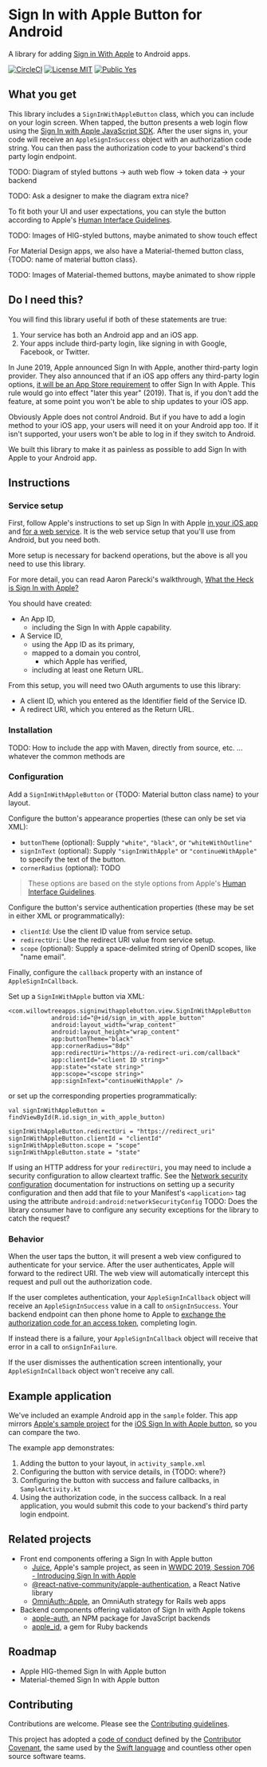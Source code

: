 # Sign In with Apple Button for Android

A library for adding [Sign in With Apple](https://developer.apple.com/sign-in-with-apple/) to Android apps.

[![CircleCI](https://circleci.com/gh/willowtreeapps/sign-in-with-apple-button-android.svg?style=svg&circle-token=94aaaafd543585e19434a36498601ec291d29e62)](https://circleci.com/gh/willowtreeapps/sign-in-with-apple-button-android) [![License MIT](https://img.shields.io/badge/License-MIT-blue.svg?style=flat)]() [![Public Yes](https://img.shields.io/badge/Public-yes-green.svg?style=flat)]()

## What you get

This library includes a `SignInWithAppleButton` class, which you can include on your login screen. When tapped, the button presents a web login flow using the [Sign In with Apple JavaScript SDK](https://developer.apple.com/documentation/signinwithapplejs). After the user signs in, your code will receive an `AppleSignInSuccess` object with an authorization code string. You can then pass the authorization code to your backend's third party login endpoint.

TODO: Diagram of styled buttons -> auth web flow -> token data -> your backend

TODO: Ask a designer to make the diagram extra nice?

To fit both your UI and user expectations, you can style the button according to Apple's [Human Interface Guidelines](https://developer.apple.com/design/human-interface-guidelines/sign-in-with-apple/overview/).

TODO: Images of HIG-styled buttons, maybe animated to show touch effect

For Material Design apps, we also have a Material-themed button class, {TODO: name of material button class}.

TODO: Images of Material-themed buttons, maybe animated to show ripple

## Do I need this?

You will find this library useful if both of these statements are true:

1. Your service has both an Android app and an iOS app.
2. Your apps include third-party login, like signing in with Google, Facebook, or Twitter.

In June 2019, Apple announced Sign In with Apple, another third-party login provider. They also announced that if an iOS app offers any third-party login options, [it will be an App Store requirement](https://developer.apple.com/news/?id=06032019j) to offer Sign In with Apple. This rule would go into effect "later this year" (2019). That is, if you don't add the feature, at some point you won't be able to ship updates to your iOS app.

Obviously Apple does not control Android. But if you have to add a login method to your iOS app, your users will need it on your Android app too. If it isn't supported, your users won't be able to log in if they switch to Android.

We built this library to make it as painless as possible to add Sign In with Apple to your Android app.

## Instructions

### Service setup

First, follow Apple's instructions to set up Sign In with Apple [in your iOS app](https://help.apple.com/developer-account/#/devde676e696) and [for a web service](https://help.apple.com/developer-account/#/dev1c0e25352). It is the web service setup that you'll use from Android, but you need both.

More setup is necessary for backend operations, but the above is all you need to use this library.

For more detail, you can read Aaron Parecki's walkthrough, [What the Heck is Sign In with Apple?](https://developer.okta.com/blog/2019/06/04/what-the-heck-is-sign-in-with-apple)

You should have created:

- An App ID,
    - including the Sign In with Apple capability.
- A Service ID,
    - using the App ID as its primary,
    - mapped to a domain you control,
        - which Apple has verified,
    - including at least one Return URL.

From this setup, you will need two OAuth arguments to use this library:

- A client ID, which you entered as the Identifier field of the Service ID.
- A redirect URI, which you entered as the Return URL.

### Installation

TODO: How to include the app with Maven, directly from source, etc. … whatever the common methods are

### Configuration

Add a `SignInWithAppleButton` or {TODO: Material button class name} to your layout.

Configure the button's appearance properties (these can only be set via XML):

- `buttonTheme` (optional): Supply `"white"`, `"black"`, or `"whiteWithOutline"`
- `signInText` (optional): Supply `"signInWithApple"` or `"continueWithApple"` to specify the text of the button.
- `cornerRadius` (optional): TODO

> These options are based on the style options from Apple's [Human Interface Guidelines](https://developer.apple.com/design/human-interface-guidelines/sign-in-with-apple/overview/).

Configure the button's service authentication properties (these may be set in either XML or programmatically):

- `clientId`: Use the client ID value from service setup.
- `redirectUri`: Use the redirect URI value from service setup.
- `scope` (optional): Supply a space-delimited string of OpenID scopes, like "name email".

Finally, configure the `callback` property with an instance of `AppleSignInCallback`.

Set up a `SignInWithApple` button via XML:
```
<com.willowtreeapps.signinwithapplebutton.view.SignInWithAppleButton
            android:id="@+id/sign_in_with_apple_button"
            android:layout_width="wrap_content"
            android:layout_height="wrap_content"
            app:buttonTheme="black"
            app:cornerRadius="8dp"
            app:redirectUri="https://a-redirect-uri.com/callback"
            app:clientId="<client ID string>"
            app:state="<state string>"
            app:scope="<scope string>"
            app:signInText="continueWithApple" />
```

or set up the corresponding properties programmatically:
```
val signInWithAppleButton = findViewById(R.id.sign_in_with_apple_button)

signInWithAppleButton.redirectUri = "https://redirect_uri"
signInWithAppleButton.clientId = "clientId"
signInWithAppleButton.scope = "scope"
signInWithAppleButton.state = "state"
```

If using an HTTP address for your `redirectUri`, you may need to include a security configuration to allow cleartext traffic. See the [Network security configuration](https://developer.android.com/training/articles/security-config#CleartextTrafficPermitted) documentation for instructions on setting up a security configuration and then add that file to your Manifest's `<application>` tag using the attribute `android:android:networkSecurityConfig`
TODO: Does the library consumer have to configure any security exceptions for the library to catch the request?

### Behavior

When the user taps the button, it will present a web view configured to authenticate for your service. After the user authenticates, Apple will forward to the redirect URI. The web view will automatically intercept this request and pull out the authorization code.

If the user completes authentication, your `AppleSignInCallback` object will receive an `AppleSignInSuccess` value in a call to `onSignInSuccess`. Your backend endpoint can then phone home to Apple to [exchange the authorization code for an access token](https://developer.apple.com/documentation/signinwithapplerestapi/generate_and_validate_tokens), completing login.

If instead there is a failure, your `AppleSignInCallback` object will receive that error in a call to `onSignInFailure`.

If the user dismisses the authentication screen intentionally, your `AppleSignInCallback` object won't receive any call.

## Example application

We've included an example Android app in the `sample` folder. This app mirrors [Apple's sample project](https://developer.apple.com/documentation/authenticationservices/adding_the_sign_in_with_apple_flow_to_your_app) for the [iOS Sign In with Apple button](https://developer.apple.com/documentation/authenticationservices/asauthorizationappleidbutton), so you can compare the two.

The example app demonstrates:

1. Adding the button to your layout, in `activity_sample.xml`
2. Configuring the button with service details, in {TODO: where?}
3. Configuring the button with success and failure callbacks, in `SampleActivity.kt`
4. Using the authorization code, in the success callback. In a real application, you would submit this code to your backend's third party login endpoint.

## Related projects

- Front end components offering a Sign In with Apple button
    - [Juice](https://developer.apple.com/documentation/authenticationservices/adding_the_sign_in_with_apple_flow_to_your_app), Apple's sample project, as seen in [WWDC 2019, Session 706 - Introducing Sign In with Apple](https://developer.apple.com/videos/play/wwdc19/706/)
    - [@react-native-community/apple-authentication](https://github.com/react-native-community/apple-authentication), a React Native library
    - [OmniAuth::Apple](https://github.com/nhosoya/omniauth-apple), an OmniAuth strategy for Rails web apps
- Backend components offering validaton of Sign In with Apple tokens
    - [apple-auth](https://github.com/ananay/apple-auth), an NPM package for JavaScript backends
    - [apple_id](https://github.com/nov/apple_id), a gem for Ruby backends

## Roadmap

- Apple HIG-themed Sign In with Apple button
- Material-themed Sign In with Apple button

## Contributing

Contributions are welcome. Please see the [Contributing guidelines](CONTRIBUTING.md).

This project has adopted a [code of conduct](CODE_OF_CONDUCT.md) defined by the [Contributor Covenant](http://contributor-covenant.org), the same used by the [Swift language](https://swift.org) and countless other open source software teams.
